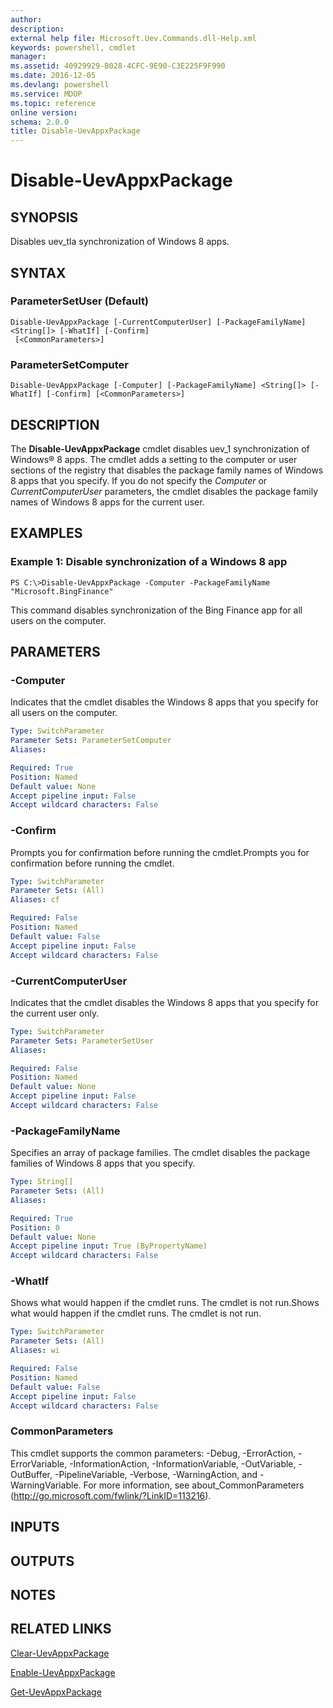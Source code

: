 ```yaml
---
author: 
description: 
external help file: Microsoft.Uev.Commands.dll-Help.xml
keywords: powershell, cmdlet
manager: 
ms.assetid: 40929929-B028-4CFC-9E90-C3E225F9F990
ms.date: 2016-12-05
ms.devlang: powershell
ms.service: MDOP
ms.topic: reference
online version: 
schema: 2.0.0
title: Disable-UevAppxPackage
---
```


# Disable-UevAppxPackage

## SYNOPSIS
Disables uev_tla synchronization of Windows 8 apps.

## SYNTAX

### ParameterSetUser (Default)
```
Disable-UevAppxPackage [-CurrentComputerUser] [-PackageFamilyName] <String[]> [-WhatIf] [-Confirm]
 [<CommonParameters>]
```

### ParameterSetComputer
```
Disable-UevAppxPackage [-Computer] [-PackageFamilyName] <String[]> [-WhatIf] [-Confirm] [<CommonParameters>]
```

## DESCRIPTION
The **Disable-UevAppxPackage** cmdlet disables uev_1 synchronization of Windows® 8 apps.
The cmdlet adds a setting to the computer or user sections of the registry that disables the package family names of Windows 8 apps that you specify.
If you do not specify the *Computer* or *CurrentComputerUser* parameters, the cmdlet disables the package family names of Windows 8 apps for the current user.

## EXAMPLES

### Example 1: Disable synchronization of a Windows 8 app
```
PS C:\>Disable-UevAppxPackage -Computer -PackageFamilyName "Microsoft.BingFinance"
```

This command disables synchronization of the Bing Finance app for all users on the computer.

## PARAMETERS

### -Computer
Indicates that the cmdlet disables the Windows 8 apps that you specify for all users on the computer.

```yaml
Type: SwitchParameter
Parameter Sets: ParameterSetComputer
Aliases: 

Required: True
Position: Named
Default value: None
Accept pipeline input: False
Accept wildcard characters: False
```

### -Confirm
Prompts you for confirmation before running the cmdlet.Prompts you for confirmation before running the cmdlet.

```yaml
Type: SwitchParameter
Parameter Sets: (All)
Aliases: cf

Required: False
Position: Named
Default value: False
Accept pipeline input: False
Accept wildcard characters: False
```

### -CurrentComputerUser
Indicates that the cmdlet disables the Windows 8 apps that you specify for the current user only.

```yaml
Type: SwitchParameter
Parameter Sets: ParameterSetUser
Aliases: 

Required: False
Position: Named
Default value: None
Accept pipeline input: False
Accept wildcard characters: False
```

### -PackageFamilyName
Specifies an array of package families.
The cmdlet disables the package families of Windows 8 apps that you specify.

```yaml
Type: String[]
Parameter Sets: (All)
Aliases: 

Required: True
Position: 0
Default value: None
Accept pipeline input: True (ByPropertyName)
Accept wildcard characters: False
```

### -WhatIf
Shows what would happen if the cmdlet runs.
The cmdlet is not run.Shows what would happen if the cmdlet runs.
The cmdlet is not run.

```yaml
Type: SwitchParameter
Parameter Sets: (All)
Aliases: wi

Required: False
Position: Named
Default value: False
Accept pipeline input: False
Accept wildcard characters: False
```

### CommonParameters
This cmdlet supports the common parameters: -Debug, -ErrorAction, -ErrorVariable, -InformationAction, -InformationVariable, -OutVariable, -OutBuffer, -PipelineVariable, -Verbose, -WarningAction, and -WarningVariable. For more information, see about_CommonParameters (http://go.microsoft.com/fwlink/?LinkID=113216).

## INPUTS

## OUTPUTS

## NOTES

## RELATED LINKS

[Clear-UevAppxPackage](./Clear-UevAppxPackage.md)

[Enable-UevAppxPackage](./Enable-UevAppxPackage.md)

[Get-UevAppxPackage](./Get-UevAppxPackage.md)


